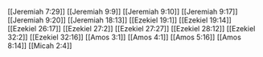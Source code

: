 [[Jeremiah 7:29]]
[[Jeremiah 9:9]]
[[Jeremiah 9:10]]
[[Jeremiah 9:17]]
[[Jeremiah 9:20]]
[[Jeremiah 18:13]]
[[Ezekiel 19:1]]
[[Ezekiel 19:14]]
[[Ezekiel 26:17]]
[[Ezekiel 27:2]]
[[Ezekiel 27:27]]
[[Ezekiel 28:12]]
[[Ezekiel 32:2]]
[[Ezekiel 32:16]]
[[Amos 3:1]]
[[Amos 4:1]]
[[Amos 5:16]]
[[Amos 8:14]]
[[Micah 2:4]]
